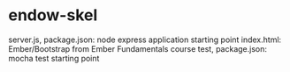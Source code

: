 # endow-skel

server.js, package.json: node express application starting point
index.html: Ember/Bootstrap from Ember Fundamentals course
test, package.json: mocha test starting point
